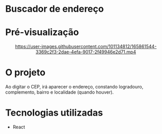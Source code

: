 # Buscador de endereço

# Pré-visualização
<div align="center">

https://user-images.githubusercontent.com/101134812/165861544-3369c2f3-2dae-4efa-9017-2f49946e2d71.mp4

</div>

# O projeto
Ao digitar o CEP, irá aparecer o endereço, constando logradouro, complemento, bairro e localidade (quando houver). 

# Tecnologias utilizadas
* React
